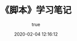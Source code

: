 ﻿---
pageComponent:
  name: Catalogue
  data:
    path: 《脚本》开发笔记
    imgUrl: https://cdn.jsdelivr.net/gh/lzq70112/images/blog/shell.png
    description: 本章内容是博主的脚本学习笔记，非教程文档，请以官方文档为准。
title: 《脚本》学习笔记
date: 2020-02-04 12:16:12
permalink: /note/shell/
article: false
comment: false
editLink: false
author:
  name: lzq70112
  link: https://github.com/lzq70112
---

